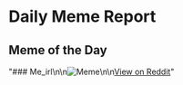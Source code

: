 # Daily Meme Report

## Meme of the Day
"### Me_irl\n\n![Meme](https://i.redd.it/z6eezde4f1zd1.png)\n\n[View on Reddit](https://redd.it/1gk1jhv)"
